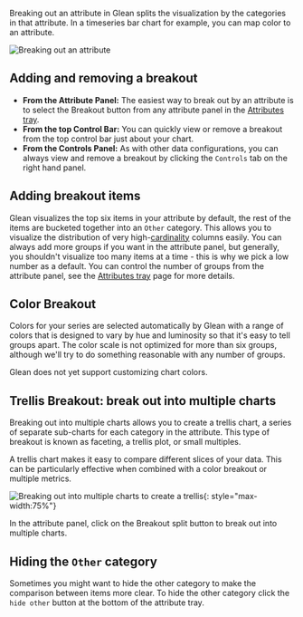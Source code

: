 Breaking out an attribute in Glean splits the visualization by the categories in that attribute. In a timeseries bar chart for example, you can map color to an attribute.

![Breaking out an attribute](/assets/breakout4.gif)

## Adding and removing a breakout

- **From the Attribute Panel:** The easiest way to break out by an attribute is to select the Breakout button from any attribute panel in the [Attributes tray](Attributes-Tray.md).
- **From the top Control Bar:** You can quickly view or remove a breakout from the top control bar just about your chart.
- **From the Controls Panel:** As with other data configurations, you can always view and remove a breakout by clicking the `Controls` tab on the right hand panel.

## Adding breakout items

Glean visualizes the top six items in your attribute by default, the rest of the items are bucketed together into an `Other` category. This allows you to visualize the distribution of very high-[cardinality](https://en.wikipedia.org/wiki/Cardinality) columns easily. You can always add more groups if you want in the attribute panel, but generally, you shouldn't visualize too many items at a time - this is why we pick a low number as a default. You can control the number of groups from the attribute panel, see the [Attributes tray](Attributes-Tray.md) page for more details.

## Color Breakout

Colors for your series are selected automatically by Glean with a range of colors that is designed to vary by hue and luminosity so that it's easy to tell groups apart. The color scale is not optimized for more than six groups, although we'll try to do something reasonable with any number of groups.

Glean does not yet support customizing chart colors.

## Trellis Breakout: break out into multiple charts

Breaking out into multiple charts allows you to create a trellis chart, a series of separate sub-charts for each category in the attribute. This type of breakout is known as faceting, a trellis plot, or small multiples.

A trellis chart makes it easy to compare different slices of your data. This can be particularly effective when combined with a color breakout or multiple metrics.

![Breaking out into multiple charts to create a trellis](/assets/breakout-trellis.gif){: style="max-width:75%"}

In the attribute panel, click on the Breakout split button to break out into multiple charts.

## Hiding the `Other` category

Sometimes you might want to hide the other category to make the comparison between items more clear. To hide the other category click the `hide other` button at the bottom of the attribute tray.
